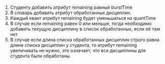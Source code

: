 1. Студенту добавить атрибут remaining равный burstTime
1. В словарь добавить атрибут обработанных дисциплин.
1. Каждый квант атрибут remaining будет уменьшаться на quantTime
1. В случае если remaining равен 0 или меньше, тогда необходимо добавить текущую дисциплину в список обработанных, если её там нет
1. В случае если длина списка обработанных дисциплин строго равна длине списка дисциплин у студента, то атрибут remaining увеличивать не нужно, это означает, что все дисциплины для
   студента были обработаны.
   
